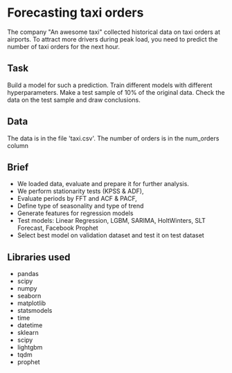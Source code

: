 # Forecasting taxi orders

The company "An awesome taxi" collected historical data on taxi orders at airports. To attract more drivers during peak load, you need to predict the number of taxi orders for the next hour.


## Task
Build a model for such a prediction. 
Train different models with different hyperparameters. Make a test sample of 10% of the original data.
Check the data on the test sample and draw conclusions.

## Data
The data is in the file 'taxi.csv'. The number of orders is in the num_orders column

## Brief
- We loaded data, evaluate and prepare it for further analysis. 
- We perform stationarity tests (KPSS & ADF), 
- Evaluate periods by FFT and ACF & PACF,
- Define type of seasonality and type of trend
- Generate features for regression models
- Test models: Linear Regression, LGBM, SARIMA, HoltWinters, SLT Forecast, Facebook Prophet
- Select best model on validation dataset and test it on test dataset


## Libraries used

- pandas
- scipy
- numpy
- seaborn
- matplotlib
- statsmodels
- time
- datetime
- sklearn
- scipy
- lightgbm
- tqdm
- prophet
